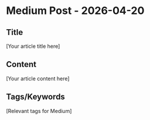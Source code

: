 # Medium Post - 2026-04-20

## Title
[Your article title here]

## Content
[Your article content here]

## Tags/Keywords
[Relevant tags for Medium]
